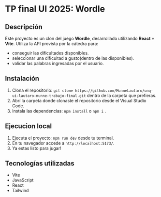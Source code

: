 # TP final UI 2025: Wordle

## Descripción

Este proyecto es un clon del juego **Wordle**, desarrollado utilizando **React + Vite**.
Utiliza la API provista por la cátedra para:

- conseguir las dificultades disponibles.
- seleccionar una dificultad a gusto(dentro de las disponibles).
- validar las palabras ingresadas por el usuario.

## Instalación

1.  Clona el repositorio: `git clone https://github.com/MunneLautaro/unq-ui-lautaro-munne-trabajo-final.git` dentro de la carpeta que prefieras.
2.  Abrí la carpeta donde clonaste el repositorio desde el Visual Studio Code.
3.  Instala las dependencias: `npm install` o `npm i` .

## Ejecucion local

1.  Ejecuta el proyecto: `npm run dev` desde tu terminal.
2.  En tu navegador accede a `http://localhost:5173/`.
3.  Ya estas listo para jugar!

## Tecnologías utilizadas

- Vite
- JavaScript
- React
- Tailwind
